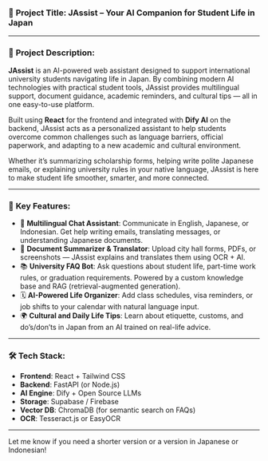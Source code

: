 ### 🧠 **Project Title: JAssist – Your AI Companion for Student Life in Japan**

---

### 📌 **Project Description:**

**JAssist** is an AI-powered web assistant designed to support 
international university students navigating life in Japan. By combining modern AI technologies with practical student tools, JAssist provides multilingual support, document guidance, academic reminders, and cultural tips — all in one easy-to-use platform.

Built using **React** for the frontend and integrated with **Dify AI** on the backend, JAssist acts as a personalized assistant to help students overcome common challenges such as language barriers, official paperwork, and adapting to a new academic and cultural environment.

Whether it’s summarizing scholarship forms, helping write polite Japanese emails, or explaining university rules in your native language, JAssist is here to make student life smoother, smarter, and more connected.

---

### 🔧 **Key Features**:

* 💬 **Multilingual Chat Assistant**: Communicate in English, Japanese, or Indonesian. Get help writing emails, translating messages, or understanding Japanese documents.
* 📄 **Document Summarizer & Translator**: Upload city hall forms, PDFs, or screenshots — JAssist explains and translates them using OCR + AI.
* 📚 **University FAQ Bot**: Ask questions about student life, part-time work rules, or graduation requirements. Powered by a custom knowledge base and RAG (retrieval-augmented generation).
* 🗓️ **AI-Powered Life Organizer**: Add class schedules, visa reminders, or job shifts to your calendar with natural language input.
* 🌍 **Cultural and Daily Life Tips**: Learn about etiquette, customs, and do’s/don’ts in Japan from an AI trained on real-life advice.

---

### 🛠️ **Tech Stack**:

* **Frontend**: React + Tailwind CSS
* **Backend**: FastAPI (or Node.js)
* **AI Engine**: Dify + Open Source LLMs
* **Storage**: Supabase / Firebase
* **Vector DB**: ChromaDB (for semantic search on FAQs)
* **OCR**: Tesseract.js or EasyOCR

---

Let me know if you need a shorter version or a version in Japanese or Indonesian!
